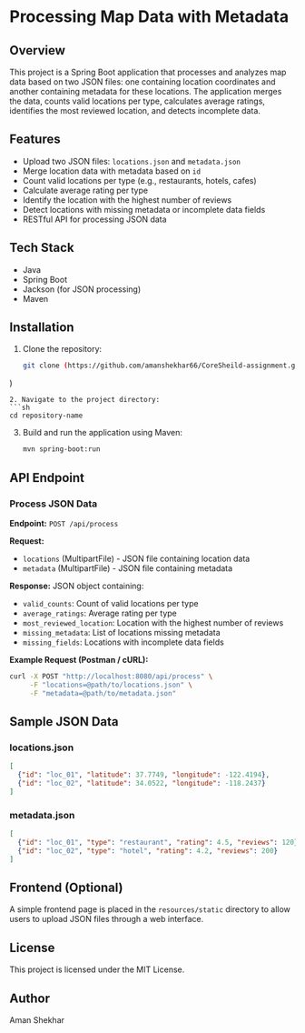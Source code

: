 # Processing Map Data with Metadata

## Overview
This project is a Spring Boot application that processes and analyzes map data based on two JSON files: one containing location coordinates and another containing metadata for these locations. The application merges the data, counts valid locations per type, calculates average ratings, identifies the most reviewed location, and detects incomplete data.

## Features
- Upload two JSON files: `locations.json` and `metadata.json`
- Merge location data with metadata based on `id`
- Count valid locations per type (e.g., restaurants, hotels, cafes)
- Calculate average rating per type
- Identify the location with the highest number of reviews
- Detect locations with missing metadata or incomplete data fields
- RESTful API for processing JSON data

## Tech Stack
- Java
- Spring Boot
- Jackson (for JSON processing)
- Maven

## Installation
1. Clone the repository:
   ```sh
   git clone (https://github.com/amanshekhar66/CoreSheild-assignment.git)
)
   ```
2. Navigate to the project directory:
   ```sh
   cd repository-name
   ```
3. Build and run the application using Maven:
   ```sh
   mvn spring-boot:run
   ```

## API Endpoint
### Process JSON Data
**Endpoint:** `POST /api/process`

**Request:**
- `locations` (MultipartFile) - JSON file containing location data
- `metadata` (MultipartFile) - JSON file containing metadata

**Response:** JSON object containing:
- `valid_counts`: Count of valid locations per type
- `average_ratings`: Average rating per type
- `most_reviewed_location`: Location with the highest number of reviews
- `missing_metadata`: List of locations missing metadata
- `missing_fields`: Locations with incomplete data fields

**Example Request (Postman / cURL):**
```sh
curl -X POST "http://localhost:8080/api/process" \
     -F "locations=@path/to/locations.json" \
     -F "metadata=@path/to/metadata.json"
```

## Sample JSON Data
### locations.json
```json
[
  {"id": "loc_01", "latitude": 37.7749, "longitude": -122.4194},
  {"id": "loc_02", "latitude": 34.0522, "longitude": -118.2437}
]
```

### metadata.json
```json
[
  {"id": "loc_01", "type": "restaurant", "rating": 4.5, "reviews": 120},
  {"id": "loc_02", "type": "hotel", "rating": 4.2, "reviews": 200}
]
```

## Frontend (Optional)
A simple frontend page is placed in the `resources/static` directory to allow users to upload JSON files through a web interface.

## License
This project is licensed under the MIT License.

## Author
Aman Shekhar

